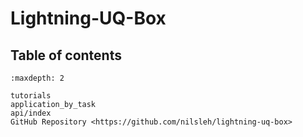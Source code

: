 # Lightning-UQ-Box


## Table of contents

```{toctree}
:maxdepth: 2

tutorials
application_by_task
api/index
GitHub Repository <https://github.com/nilsleh/lightning-uq-box>
```